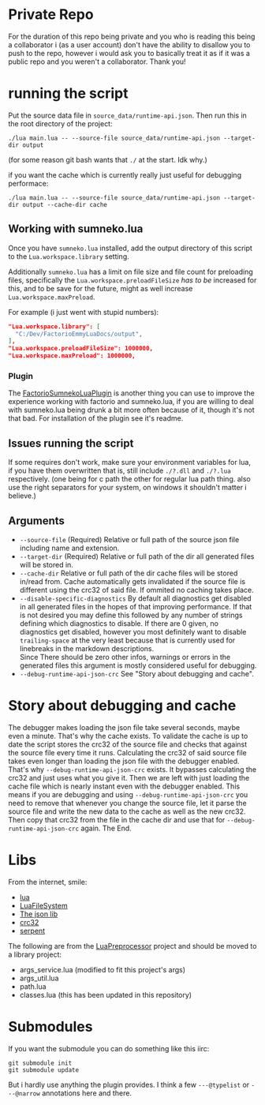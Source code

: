 
# Private Repo

For the duration of this repo being private and you who is reading this being
a collaborator i (as a user account) don't have the ability to disallow you to
push to the repo, however i would ask you to basically treat it as if it was a
public repo and you weren't a collaborator. Thank you!

# running the script

Put the source data file in `source_data/runtime-api.json`.
Then run this in the root directory of the project:
```
./lua main.lua -- --source-file source_data/runtime-api.json --target-dir output
```
(for some reason git bash wants that `./` at the start. Idk why.)

if you want the cache which is currently really just useful for debugging performace:
```
./lua main.lua -- --source-file source_data/runtime-api.json --target-dir output --cache-dir cache
```

## Working with sumneko.lua

Once you have `sumneko.lua` installed, add the output directory of this script to the `Lua.workspace.library` setting.

Additionally `sumneko.lua` has a limit on file size and file count for preloading files,
specifically the `Lua.workspace.preloadFileSize` _has to be_ increased for this, and to be save for the future,
might as well increase `Lua.workspace.maxPreload`.

For example (i just went with stupid numbers):
```json
"Lua.workspace.library": [
  "C:/Dev/FactorioEmmyLuaDocs/output",
],
"Lua.workspace.preloadFileSize": 1000000,
"Lua.workspace.maxPreload": 1000000,
```

### Plugin

The [FactorioSumnekoLuaPlugin](https://github.com/JanSharp/FactorioSumnekoLuaPlugin) is another thing you can use to improve
the experience working with factorio and sumneko.lua, if you are willing to deal with sumneko.lua being drunk a bit more often because of it,
though it's not that bad. For installation of the plugin see it's readme.

## Issues running the script

If some requires don't work, make sure your environment variables for lua,
if you have them overwritten that is, still include `./?.dll` and `./?.lua` respectively.
(one being for c path the other for regular lua path thing. also use the right separators
for your system, on windows it shouldn't matter i believe.)

## Arguments

- `--source-file` (Required) Relative or full path of the source json file including name and extension.
- `--target-dir` (Required) Relative or full path of the dir all generated files will be stored in.
- `--cache-dir` Relative or full path of the dir cache files will be stored in/read from. Cache automatically gets invalidated if the source file is different using the crc32 of said file. If ommited no caching takes place.
- `--disable-specific-diagnostics` By default all diagnostics get disabled in all generated files in the hopes of that improving performance. If that is not desired you may define this followed by any number of strings defining which diagnostics to disable. If there are 0 given, no diagnostics get disabled, however you most definitely want to disable `trailing-space` at the very least because that is currently used for linebreaks in the markdown descriptions.\
  Since There should be zero other infos, warnings or errors in the generated files this argument is mostly considered useful for debugging.
- `--debug-runtime-api-json-crc` See "Story about debugging and cache".

# Story about debugging and cache

The debugger makes loading the json file take several seconds, maybe even a minute.
That's why the cache exists.
To validate the cache is up to date the script stores the crc32 of the source file
and checks that against the source file every time it runs.
Calculating the crc32 of said source file takes even longer than loading the json file
with the debugger enabled.
That's why `--debug-runtime-api-json-crc` exists. It bypasses calculating the crc32 and just
uses what you give it.
Then we are left with just loading the cache file which is nearly instant even with
the debugger enabled.
This means if you are debugging and using `--debug-runtime-api-json-crc` you need to remove
that whenever you change the source file, let it parse the source file and write the
new data to the cache as well as the new crc32. Then copy that crc32 from the file in
the cache dir and use that for `--debug-runtime-api-json-crc` again.
The End.

# Libs

From the internet, smile:
- [lua](http://www.lua.org/)
- [LuaFileSystem](https://keplerproject.github.io/luafilesystem/)
- [The json lib](https://github.com/rxi/json.lua)
- [crc32](https://gist.github.com/SafeteeWoW/080e784e5ebfda42cad486c58e6d26e4)
- [serpent](https://github.com/pkulchenko/serpent)

The following are from the [LuaPreprocessor](https://github.com/JanSharp/FactorioLuaPreprocessor) project and should be moved to a library project:
- args_service.lua (modified to fit this project's args)
- args_util.lua
- path.lua
- classes.lua (this has been updated in this repository)

# Submodules

If you want the submodule you can do something like this iirc:
```
git submodule init
git submodule update
```
But i hardly use anything the plugin provides. I think a few `---@typelist` or `---@narrow` annotations here and there.
